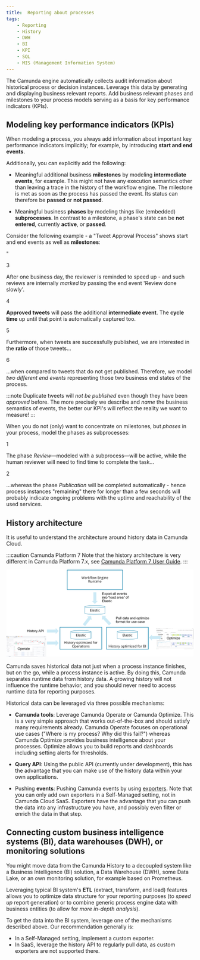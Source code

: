 ```yaml
---
title:  Reporting about processes
tags:
    - Reporting
    - History
    - DWH
    - BI
    - KPI
    - SQL
    - MIS (Management Information System)
---
```


The Camunda engine automatically collects audit information about historical process or decision instances. Leverage this data by generating and displaying business relevant reports. Add business relevant phases and milestones to your process models serving as a basis for key performance indicators (KPIs).

## Modeling key performance indicators (KPIs)

When modeling a process, you always add information about important key performance indicators implicitly; for example, by introducing **start and end events**.

Additionally, you can explicitly add the following:

- Meaningful additional business **milestones** by modeling **intermediate events**, for example. This might not have any execution semantics other than leaving a trace in the history of the workflow engine. The milestone is met as soon as the process has passed the event. Its status can therefore be **passed** or **not passed**.

- Meaningful business **phases** by modeling things like (embedded) **subprocesses**. In contrast to a milestone, a phase's state can be **not entered**, currently **active**, or **passed**.

Consider the following example - a "Tweet Approval Process" shows start and end events as well as **milestones**:

<div bpmn="reporting-about-processes-assets/TwitterReportingMilestone.bpmn" callouts="end_event_review_done_slowly,intermediate_event_tweet_approved,end_event_tweet_published,end_event_tweet_unpublished" />"

<span className="callout">3</span>

After one business day, the reviewer is reminded to speed up - and such reviews are internally *marked* by passing the end event 'Review done slowly'.

<span className="callout">4</span>

**Approved tweets** will pass the additional **intermediate event**. The **cycle time** up until that point is automatically captured too.

<span className="callout">5</span>

Furthermore, when tweets are successfully published, we are interested in the **ratio** of those tweets...

<span className="callout">6</span>

...when compared to tweets that do not get published. Therefore, we model *two different end events* representing those two business end states of the process.

:::note
Duplicate tweets will *not be published* even though they have been *approved* before. The more precisely we describe and *name* the business semantics of events, the better our KPI's will reflect the reality we want to measure!
:::

When you do not (only) want to concentrate on milestones, but *phases* in your process, model the phases as subprocesses:

<div bpmn="reporting-about-processes-assets/TwitterReportingPhases.bpmn" callouts="sub_process_review,sub_process_publication" />


<span className="callout">1</span>

The phase *Review*—modeled with a subprocess—will be active, while the human reviewer will need to find time to complete the task...

<span className="callout">2</span>

...whereas the phase *Publication* will be completed automatically - hence process instances "remaining" there for longer than a few seconds will probably indicate ongoing problems with the uptime and reachability of the used services.

## History architecture

It is useful to understand the architecture around history data in Camunda Cloud.

:::caution Camunda Platform 7
Note that the history architecture is very different in Camunda Platform 7.x, see [Camunda Platform 7 User Guide](https://docs.camunda.org/manual/latest/user-guide/process-engine/history/).
:::

![History architecture](reporting-about-processes-assets/history-architecture.png)

Camunda saves historical data not just when a process instance finishes, but on the go, while a process instance is active. By doing this, Camunda separates runtime data from history data. A growing history will not influence the runtime behavior, and you should never need to access runtime data for reporting purposes.

Historical data can be leveraged via three possible mechanisms:

- **Camunda tools**: Leverage Camunda Operate or Camunda Optimize. This is a very simple approach that works out-of-the-box and should satisfy many requirements already. Camunda Operate focuses on operational use cases ("Where is my process? Why did this fail?") whereas Camunda Optimize provides business intelligence about your processes. Optimize allows you to build reports and dashboards including setting alerts for thresholds.

- **Query API**: Using the public API (currently under development), this has the advantage that you can make use of the history data within your own applications.

- Pushing **events**: Pushing Camunda events by using [exporters](/docs/components/zeebe/technical-concepts/architecture/#exporters). Note that you can only add own exporters in a Self-Managed setting, not in Camunda Cloud SaaS. Exporters have the advantage that you can push the data into any infrastructure you have, and possibly even filter or enrich the data in that step.

## Connecting custom business intelligence systems (BI), data warehouses (DWH), or monitoring solutions

You might move data from the Camunda History to a decoupled system like a Business Intelligence (BI) solution, a Data Warehouse (DWH), some Data Lake, or an own monitoring solution, for example based on Prometheus.

Leveraging typical BI system's **ETL** (extract, transform, and load) features allows you to optimize data structure for your reporting purposes (to *speed up* report generation) or to combine generic process engine data with business entities (to allow for *more in-depth analysis*).

To get the data into the BI system, leverage one of the mechanisms described above. Our recommendation generally is:

- In a Self-Managed setting, implement a custom exporter.
- In SaaS, leverage the history API to regularly pull data, as custom exporters are not supported there.
